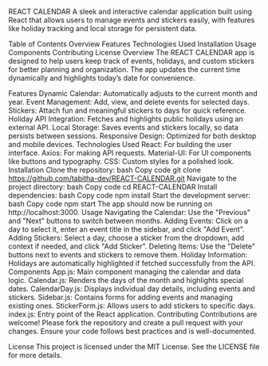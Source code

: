 REACT CALENDAR
A sleek and interactive calendar application built using React that allows users to manage events and stickers easily, with features like holiday tracking and local storage for persistent data.

Table of Contents
Overview
Features
Technologies Used
Installation
Usage
Components
Contributing
License
Overview
The REACT CALENDAR app is designed to help users keep track of events, holidays, and custom stickers for better planning and organization. The app updates the current time dynamically and highlights today’s date for convenience.


Features
Dynamic Calendar: Automatically adjusts to the current month and year.
Event Management: Add, view, and delete events for selected days.
Stickers: Attach fun and meaningful stickers to days for quick reference.
Holiday API Integration: Fetches and highlights public holidays using an external API.
Local Storage: Saves events and stickers locally, so data persists between sessions.
Responsive Design: Optimized for both desktop and mobile devices.
Technologies Used
React: For building the user interface.
Axios: For making API requests.
Material-UI: For UI components like buttons and typography.
CSS: Custom styles for a polished look.
Installation
Clone the repository:
bash
Copy code
git clone https://github.com/tabitha-dev/REACT-CALENDAR.git
Navigate to the project directory:
bash
Copy code
cd REACT-CALENDAR
Install dependencies:
bash
Copy code
npm install
Start the development server:
bash
Copy code
npm start
The app should now be running on http://localhost:3000.
Usage
Navigating the Calendar: Use the "Previous" and "Next" buttons to switch between months.
Adding Events: Click on a day to select it, enter an event title in the sidebar, and click "Add Event".
Adding Stickers: Select a day, choose a sticker from the dropdown, add context if needed, and click "Add Sticker".
Deleting Items: Use the "Delete" buttons next to events and stickers to remove them.
Holiday Information: Holidays are automatically highlighted if fetched successfully from the API.
Components
App.js: Main component managing the calendar and data logic.
Calendar.js: Renders the days of the month and highlights special dates.
CalendarDay.js: Displays individual day details, including events and stickers.
Sidebar.js: Contains forms for adding events and managing existing ones.
StickerForm.js: Allows users to add stickers to specific days.
index.js: Entry point of the React application.
Contributing
Contributions are welcome! Please fork the repository and create a pull request with your changes. Ensure your code follows best practices and is well-documented.

License
This project is licensed under the MIT License. See the LICENSE file for more details.
